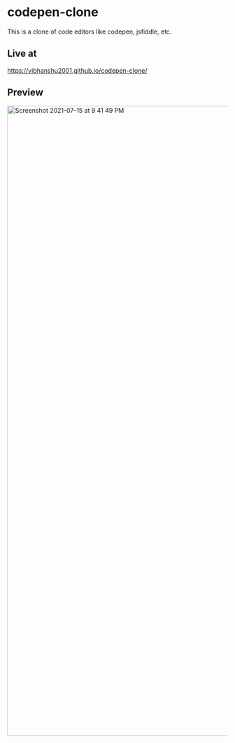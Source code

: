 # codepen-clone
This is a clone of code editors like codepen, jsfiddle, etc.

## Live at
https://vibhanshu2001.github.io/codepen-clone/

## Preview
<img width="1440" alt="Screenshot 2021-07-15 at 9 41 49 PM" src="https://user-images.githubusercontent.com/64217477/125821458-5b156c94-043c-4c8a-b561-8fa8363da310.png">
